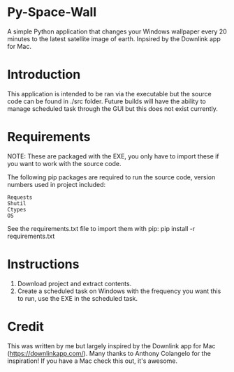 # Py-Space-Wall
A simple Python application that changes your Windows wallpaper every 20 minutes to the latest satellite image of earth. Inpsired by the Downlink app for Mac.

# Introduction

This application is intended to be ran via the executable but the source code can be found in ./src folder. Future builds will have the ability to manage scheduled task through the GUI but this does not exist currently.

# Requirements

NOTE: These are packaged with the EXE, you only have to import these if you want to work with the source code.

The following pip packages are required to run the source code, version numbers used in project included:

    Requests
    Shutil
    Ctypes
    OS

See the requirements.txt file to import them with pip: pip install -r requirements.txt

# Instructions

  1. Download project and extract contents. 
  2. Create a scheduled task on Windows with the frequency you want this to run, use the EXE in the scheduled task.
  
# Credit

This was written by me but largely inspired by the Downlink app for Mac (https://downlinkapp.com/). Many thanks to Anthony Colangelo for the inspiration! If you have a Mac check this out, it's awesome.

